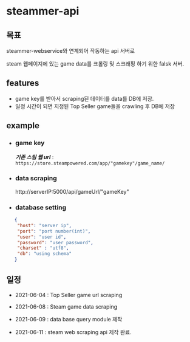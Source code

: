 # steammer-api


## 목표

steammer-webservice와 연계되어 작동하는 api 서버로

steam 웹페이지에 있는 game data를 크롤링 및 스크래핑 하기 위한 falsk 서버.


## features


- game key를 받아서 scraping된 데이터를 data를 DB에 저장.
- 일정 시간이 되면 지정된 Top Seller game들을 crawling 후 DB에 저장


## example


- ### game key 


  ***기존 스팀 웹 url*** : ` https://store.steampowered.com/app/"gamekey"/game_name/ `
 

- ### data scraping 


    http://serverIP:5000/api/gameUrl/"gameKey" 
  

- ### database setting
```json
   {
    "host": "server ip",
    "port": "port number(int)",
    "user": "user id",
    "password": "user password",
    "charset" : "utf8",
    "db": "using schema"
   }
```


## 일정


- 2021-06-04 : Top Seller game url scraping
  

- 2021-06-08 : Steam game data scraping


- 2021-06-09 : data base query module 제작


- 2021-06-11 : steam web scraping api 제작 완료.
